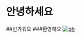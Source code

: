# 안녕하세요
##반가워요
###환영해요
[![gh](https://i.ytimg.com/vi/S3sUgTOmUIQ/maxresdefault.jpg)](https://www.youtube.com/watch?v=S3sUgTOmUIQ)
